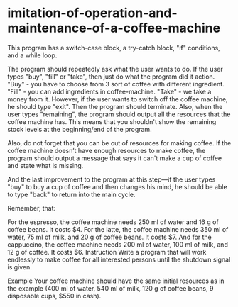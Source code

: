 # imitation-of-operation-and-maintenance-of-a-coffee-machine

This program has a switch-case block, a try-catch block, "if" conditions, and a while loop.

The program should repeatedly ask what the user wants to do. If the user types "buy", "fill" or "take", then just do what the program did it action. "Buy" -  you have to choose from 3 sort of coffee with different ingredient. "Fill" - you can add ingredients in coffee-machine. "Take" - we take a money from it. However, if the user wants to switch off the coffee machine, he should type "exit". Then the program should terminate. Also, when the user types "remaining", the program should output all the resources that the coffee machine has. This means that you shouldn't show the remaining stock levels at the beginning/end of the program.

Also, do not forget that you can be out of resources for making coffee. If the coffee machine doesn’t have enough resources to make coffee, the program should output a message that says it can't make a cup of coffee and state what is missing.

And the last improvement to the program at this step—if the user types "buy" to buy a cup of coffee and then changes his mind, he should be able to type "back" to return into the main cycle.

Remember, that:

For the espresso, the coffee machine needs 250 ml of water and 16 g of coffee beans. It costs $4.
For the latte, the coffee machine needs 350 ml of water, 75 ml of milk, and 20 g of coffee beans. It costs $7.
And for the cappuccino, the coffee machine needs 200 ml of water, 100 ml of milk, and 12 g of coffee. It costs $6.
Instruction
Write a program that will work endlessly to make coffee for all interested persons until the shutdown signal is given.

Example
Your coffee machine should have the same initial resources as in the example (400 ml of water, 540 ml of milk, 120 g of coffee beans, 9 disposable cups, $550 in cash).
